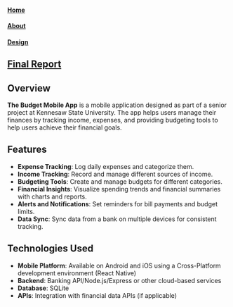 #### [Home](README.md)
#### [About](about.md) 
#### [Design](Design.md)

## [Final Report](https://kennesawedu-my.sharepoint.com/:w:/g/personal/jwats164_students_kennesaw_edu/EQBNYoY5CkNInsXUdxOJYBABA1ZUlu2-SpYrnusWCgWN0Q?e=PAW4Xo) 

## Overview

**The Budget Mobile App** is a mobile application designed as part of a senior project at Kennesaw State University. The app helps users manage their finances by tracking income, expenses, and providing budgeting tools to help users achieve their financial goals.

## Features

- **Expense Tracking**: Log daily expenses and categorize them.
- **Income Tracking**: Record and manage different sources of income.
- **Budgeting Tools**: Create and manage budgets for different categories.
- **Financial Insights**: Visualize spending trends and financial summaries with charts and reports.
- **Alerts and Notifications**: Set reminders for bill payments and budget limits.
- **Data Sync**: Sync data from a bank on multiple devices for consistent tracking.

## Technologies Used

- **Mobile Platform**: Available on Android and iOS using a Cross-Platform development environment (React Native)
- **Backend**: Banking API/Node.js/Express or other cloud-based services
- **Database**: SQLite
- **APIs**: Integration with financial data APIs (if applicable)


